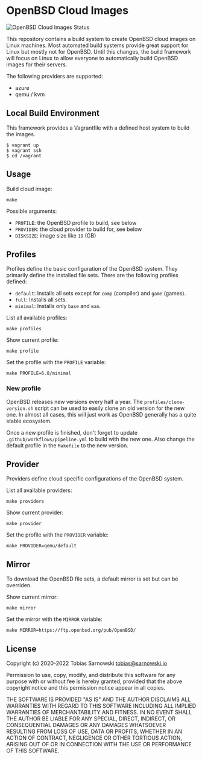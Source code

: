 # OpenBSD Cloud Images

![OpenBSD Cloud Images Status](https://github.com/sarnowski/openbsd-cloud-images/workflows/Cloud-Images/badge.svg?branch=main)

This repository contains a build system to create OpenBSD cloud images on Linux machines.
Most automated build systems provide great support for Linux but mostly not for OpenBSD.
Until this changes, the build framework will focus on Linux to allow everyone to automatically build OpenBSD images for their servers.

The following providers are supported:

  * azure
  * qemu / kvm

## Local Build Environment

This framework provides a Vagrantfile with a defined host system to build the images.

    $ vagrant up
    $ vagrant ssh
    $ cd /vagrant

## Usage

Build cloud image:

    make

Possible arguments:

  * `PROFILE`: the OpenBSD profile to build, see below
  * `PROVIDER`: the cloud provider to build for, see below
  * `DISKSIZE`: image size like `10` (GB)

## Profiles

Profiles define the basic configuration of the OpenBSD system.
They primarily define the installed file sets.
There are the following profiles defined:

  * `default`: Installs all sets except for `comp` (compiler) and `game` (games).
  * `full`: Installs all sets.
  * `minimal`: Installs only `base` and `man`.

List all available profiles:

    make profiles

Show current profile:

    make profile

Set the profile with the `PROFILE` variable:

    make PROFILE=6.8/minimal

### New profile

OpenBSD releases new versions every half a year.
The `profiles/clone-version.sh` script can be used to easily clone an old version for the new one.
In almost all cases, this will just work as OpenBSD generally has a quite stable ecosystem.

Once a new profile is finished, don't forget to update `.github/workflows/pipeline.yml` to build with the new one.
Also change the default profile in the `Makefile` to the new version.

## Provider

Providers define cloud specific configurations of the OpenBSD system.

List all available providers:

    make providers

Show current provider:

    make provider

Set the profile with the `PROVIDER` variable:

    make PROVIDER=qemu/default

## Mirror

To download the OpenBSD file sets, a default mirror is set but can be overriden.

Show current mirror:

    make mirror

Set the mirror with the `MIRROR` variable:

    make MIRROR=https://ftp.openbsd.org/pub/OpenBSD/

## License

Copyright (c) 2020-2022 Tobias Sarnowski <tobias@sarnowski.io>

Permission to use, copy, modify, and distribute this software for any
purpose with or without fee is hereby granted, provided that the above
copyright notice and this permission notice appear in all copies.

THE SOFTWARE IS PROVIDED "AS IS" AND THE AUTHOR DISCLAIMS ALL WARRANTIES
WITH REGARD TO THIS SOFTWARE INCLUDING ALL IMPLIED WARRANTIES OF
MERCHANTABILITY AND FITNESS. IN NO EVENT SHALL THE AUTHOR BE LIABLE FOR
ANY SPECIAL, DIRECT, INDIRECT, OR CONSEQUENTIAL DAMAGES OR ANY DAMAGES
WHATSOEVER RESULTING FROM LOSS OF USE, DATA OR PROFITS, WHETHER IN AN
ACTION OF CONTRACT, NEGLIGENCE OR OTHER TORTIOUS ACTION, ARISING OUT OF
OR IN CONNECTION WITH THE USE OR PERFORMANCE OF THIS SOFTWARE.
